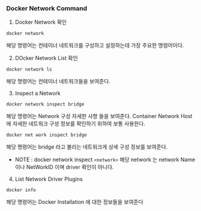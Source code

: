 ### **Docker Network Command**

1. Docker Network 확인

```
docker network
```
해당 명령어는 컨테이너 네트워크를 구성하고 설정하는데 가장 주요한 명령어이다.

2. DOcker Network List 확인

```
docker network ls
```
해당 명령어는 컨테이너 네트워크들을 보여준다.

3. Inspect a Network

```
docker network inspect bridge
```
해당 명령어는 Network 구성 자세한 사항 들을 보여준다.
Container Network Host 에 자세한 네트워크 구성 정보를 확인하기 위하여 보통 사용한다. 

```
docker net work inspect bridge
```
해당 명령어는 bridge 라고 불리는 네트워크게 상세 구성 정보를 보여준다.

- NOTE : docker network inspect `<network>` 해당 network 는 network Name 이나 NetWorkID 이며 driver 확인이 아니다.


4. List Network Driver Plugins

```
docker info
```
해당 명령어는 Docker Installation 에 대한 정보들을 보여준다







